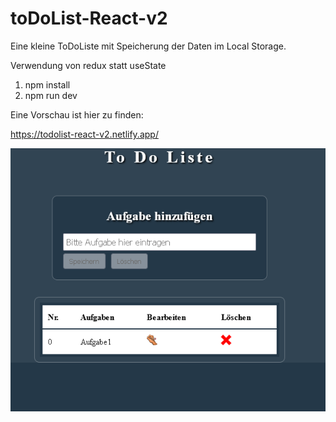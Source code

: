 # toDoList-React-v2

Eine kleine ToDoListe mit Speicherung der Daten im Local Storage.

Verwendung von redux statt useState

1. npm install
2. npm run dev

Eine Vorschau ist hier zu finden:

 https://todolist-react-v2.netlify.app/

![Vorschau](image.png)